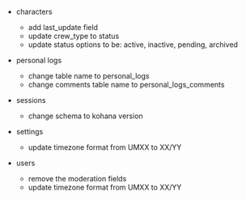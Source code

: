 * characters
    * add last\_update field
    * update crew\_type to status
    * update status options to be: active, inactive, pending, archived

* personal logs
    * change table name to personal\_logs
    * change comments table name to personal\_logs\_comments

* sessions
    * change schema to kohana version

* settings
    * update timezone format from UMXX to XX/YY

* users
    * remove the moderation fields
    * update timezone format from UMXX to XX/YY